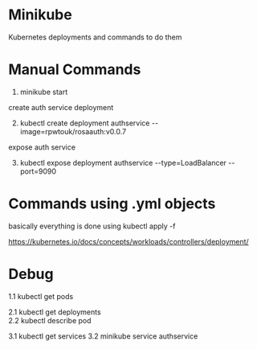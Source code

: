 # Minikube
Kubernetes deployments and commands to do them

# Manual Commands

1. minikube start

create auth service deployment

2. kubectl create deployment authservice --image=rpwtouk/rosaauth:v0.0.7

expose auth service

3. kubectl expose deployment authservice --type=LoadBalancer --port=9090

# Commands using .yml objects

basically everything is done using kubectl apply -f <object name>

https://kubernetes.io/docs/concepts/workloads/controllers/deployment/

# Debug
1.1 kubectl get pods 

2.1 kubectl get deployments  
2.2 kubectl describe pod <ID>   
  
3.1 kubectl get services
3.2 minikube service authservice
